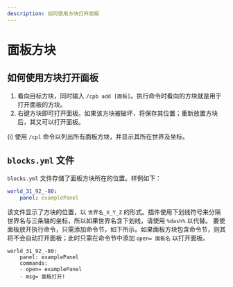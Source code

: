 ```yaml
---
description: 如何使用方块打开面板
---
```


# 面板方块

## 如何使用方块打开面板

1. 看向目标方块，同时输入 `/cpb add [面板]`。执行命令时看向的方块就是用于打开面板的方块。
2. 右键方块即可打开面板。如果该方块被破坏，将保存其位置；重新放置方块后，其又可以打开面板。

(i) 使用 `/cpl` 命令以列出所有面板方块，并显示其所在世界及坐标。

## `blocks.yml` 文件

`blocks.yml` 文件存储了面板方块所在的位置。样例如下：

```yaml
world_31_92_-80:
    panel: examplePanel
```

该文件显示了方块的位置，以 `世界名_X_Y_Z` 的形式。插件使用下划线符号来分隔世界名与三条轴的坐标，所以如果世界名含下划线，请使用 `%dash%` 以代替。 要使面板放开执行命令，只需添加命令节，如下所示。如果面板方块包含命令节，则其将不会自动打开面板；此时只需在命令节中添加 `open= 面板名` 以打开面板。

```
world_31_92_-80:
    panel: examplePanel
    commands:
    - open= examplePanel
    - msg= 面板打开!
```
